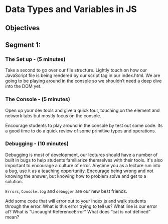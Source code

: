 # Data Types and Variables in JS

## Objectives

## Segment 1:

### The Set up - (5 minutes)

Take a second to go over our file structure.
Lightly touch on how our JavaScript file is being rendered by our script tag in our index.html. We are going to be playing around in the console so we shouldn’t need a deep dive into the DOM yet.

### The Console - (5 minutes)

Open up your dev tools and give a quick tour, touching on the element and network tabs but mostly focus on the console.

Encourage students to play around in the console by test out some code. Its a good time to do a quick review of some primitive types and operations.

### Debugging - (10 minutes)

Debugging is most of development, our lectures should have a number of built in bugs to help students familiarize themselves with their tools. It's also important to encourage a culture of error. Anytime you as a lecture run into a bug, use it as a teaching opportunity. Encourage being wrong and not knowing the answer, but knowing how to problem solve and get to a solution.

`Errors`, `Console.log` and `debugger` are our new best friends.

Add some code that will error out to your index.js and walk students through the error.
What is this error trying to tell us? What line is our error at? What is “Uncaught ReferenceError” What does “cat is not defined” mean?
